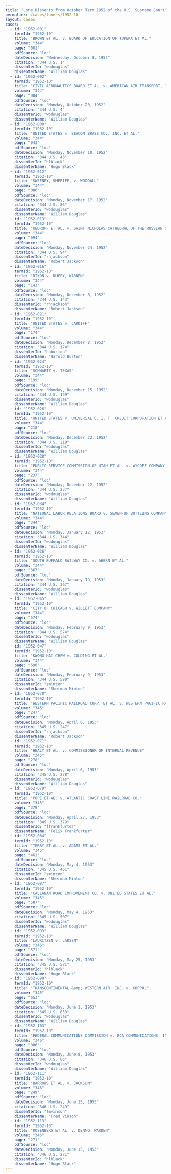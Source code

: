 ```yaml
---
title: "Lone Dissents from October Term 1952 of the U.S. Supreme Court"
permalink: /cases/loners/1952-10
layout: cases
cases:
  - id: "1952-001"
    termId: "1952-10"
    title: "BROWN ET AL. v. BOARD OF EDUCATION OF TOPEKA ET AL."
    volume: "344"
    page: "001"
    pdfSource: "loc"
    dateDecision: "Wednesday, October 8, 1952"
    citation: "344 U.S. 1"
    dissenterId: "wodouglas"
    dissenterName: "William Douglas"
  - id: "1952-002"
    termId: "1952-10"
    title: "CIVIL AERONAUTICS BOARD ET AL. v. AMERICAN AIR TRANSPORT, INC. ET AL."
    volume: "344"
    page: "004"
    pdfSource: "loc"
    dateDecision: "Monday, October 20, 1952"
    citation: "344 U.S. 4"
    dissenterId: "wodouglas"
    dissenterName: "William Douglas"
  - id: "1952-008"
    termId: "1952-10"
    title: "UNITED STATES v. BEACON BRASS CO., INC. ET AL."
    volume: "344"
    page: "043"
    pdfSource: "loc"
    dateDecision: "Monday, November 10, 1952"
    citation: "344 U.S. 43"
    dissenterId: "hlblack"
    dissenterName: "Hugo Black"
  - id: "1952-012"
    termId: "1952-10"
    title: "SWEENEY, SHERIFF, v. WOODALL"
    volume: "344"
    page: "086"
    pdfSource: "loc"
    dateDecision: "Monday, November 17, 1952"
    citation: "344 U.S. 86"
    dissenterId: "wodouglas"
    dissenterName: "William Douglas"
  - id: "1952-013"
    termId: "1952-10"
    title: "KEDROFF ET AL. v. SAINT NICHOLAS CATHEDRAL OF THE RUSSIAN ORTHODOX CHURCH IN NORTH AMERICA"
    volume: "344"
    page: "094"
    pdfSource: "loc"
    dateDecision: "Monday, November 24, 1952"
    citation: "344 U.S. 94"
    dissenterId: "rhjackson"
    dissenterName: "Robert Jackson"
  - id: "1952-016"
    termId: "1952-10"
    title: "DIXON v. DUFFY, WARDEN"
    volume: "344"
    page: "143"
    pdfSource: "loc"
    dateDecision: "Monday, December 8, 1952"
    citation: "344 U.S. 143"
    dissenterId: "rhjackson"
    dissenterName: "Robert Jackson"
  - id: "1952-021"
    termId: "1952-10"
    title: "UNITED STATES v. CARDIFF"
    volume: "344"
    page: "174"
    pdfSource: "loc"
    dateDecision: "Monday, December 8, 1952"
    citation: "344 U.S. 174"
    dissenterId: "hhburton"
    dissenterName: "Harold Burton"
  - id: "1952-024"
    termId: "1952-10"
    title: "SCHWARTZ v. TEXAS"
    volume: "344"
    page: "199"
    pdfSource: "loc"
    dateDecision: "Monday, December 15, 1952"
    citation: "344 U.S. 199"
    dissenterId: "wodouglas"
    dissenterName: "William Douglas"
  - id: "1952-026"
    termId: "1952-10"
    title: "UNITED STATES v. UNIVERSAL C. I. T. CREDIT CORPORATION ET AL."
    volume: "344"
    page: "218"
    pdfSource: "loc"
    dateDecision: "Monday, December 22, 1952"
    citation: "344 U.S. 218"
    dissenterId: "wodouglas"
    dissenterName: "William Douglas"
  - id: "1952-028"
    termId: "1952-10"
    title: "PUBLIC SERVICE COMMISSION OF UTAH ET AL. v. WYCOFF COMPANY, INC."
    volume: "344"
    page: "237"
    pdfSource: "loc"
    dateDecision: "Monday, December 22, 1952"
    citation: "344 U.S. 237"
    dissenterId: "wodouglas"
    dissenterName: "William Douglas"
  - id: "1952-034"
    termId: "1952-10"
    title: "NATIONAL LABOR RELATIONS BOARD v. SEVEN-UP BOTTLING COMPANY OF MIAMI, INC."
    volume: "344"
    page: "344"
    pdfSource: "loc"
    dateDecision: "Monday, January 12, 1953"
    citation: "344 U.S. 344"
    dissenterId: "wodouglas"
    dissenterName: "William Douglas"
  - id: "1952-036"
    termId: "1952-10"
    title: "SOUTH BUFFALO RAILWAY CO. v. AHERN ET AL."
    volume: "344"
    page: "367"
    pdfSource: "loc"
    dateDecision: "Monday, January 19, 1953"
    citation: "344 U.S. 367"
    dissenterId: "wodouglas"
    dissenterName: "William Douglas"
  - id: "1952-045"
    termId: "1952-10"
    title: "CITY OF CHICAGO v. WILLETT COMPANY"
    volume: "344"
    page: "574"
    pdfSource: "loc"
    dateDecision: "Monday, February 9, 1953"
    citation: "344 U.S. 574"
    dissenterId: "wodouglas"
    dissenterName: "William Douglas"
  - id: "1952-047"
    termId: "1952-10"
    title: "KWONG HAI CHEW v. COLDING ET AL."
    volume: "344"
    page: "590"
    pdfSource: "loc"
    dateDecision: "Monday, February 9, 1953"
    citation: "344 U.S. 590"
    dissenterId: "sminton"
    dissenterName: "Sherman Minton"
  - id: "1952-070"
    termId: "1952-10"
    title: "WESTERN PACIFIC RAILROAD CORP. ET AL. v. WESTERN PACIFIC RAILROAD CO. ET AL."
    volume: "345"
    page: "247"
    pdfSource: "loc"
    dateDecision: "Monday, April 6, 1953"
    citation: "345 U.S. 247"
    dissenterId: "rhjackson"
    dissenterName: "Robert Jackson"
  - id: "1952-071"
    termId: "1952-10"
    title: "HEALY ET AL. v. COMMISSIONER OF INTERNAL REVENUE"
    volume: "345"
    page: "278"
    pdfSource: "loc"
    dateDecision: "Monday, April 6, 1953"
    citation: "345 U.S. 278"
    dissenterId: "wodouglas"
    dissenterName: "William Douglas"
  - id: "1952-079"
    termId: "1952-10"
    title: "POPE ET AL. v. ATLANTIC COAST LINE RAILROAD CO."
    volume: "345"
    page: "379"
    pdfSource: "loc"
    dateDecision: "Monday, April 27, 1953"
    citation: "345 U.S. 379"
    dissenterId: "ffrankfurter"
    dissenterName: "Felix Frankfurter"
  - id: "1952-084"
    termId: "1952-10"
    title: "TERRY ET AL. v. ADAMS ET AL."
    volume: "345"
    page: "461"
    pdfSource: "loc"
    dateDecision: "Monday, May 4, 1953"
    citation: "345 U.S. 461"
    dissenterId: "sminton"
    dissenterName: "Sherman Minton"
  - id: "1952-087"
    termId: "1952-10"
    title: "CALLANAN ROAD IMPROVEMENT CO. v. UNITED STATES ET AL."
    volume: "345"
    page: "507"
    pdfSource: "loc"
    dateDecision: "Monday, May 4, 1953"
    citation: "345 U.S. 507"
    dissenterId: "wodouglas"
    dissenterName: "William Douglas"
  - id: "1952-093"
    termId: "1952-10"
    title: "LAURITZEN v. LARSEN"
    volume: "345"
    page: "571"
    pdfSource: "loc"
    dateDecision: "Monday, May 25, 1953"
    citation: "345 U.S. 571"
    dissenterId: "hlblack"
    dissenterName: "Hugo Black"
  - id: "1952-098"
    termId: "1952-10"
    title: "TRANSCONTINENTAL &amp; WESTERN AIR, INC. v. KOPPAL"
    volume: "345"
    page: "653"
    pdfSource: "loc"
    dateDecision: "Monday, June 1, 1953"
    citation: "345 U.S. 653"
    dissenterId: "wodouglas"
    dissenterName: "William Douglas"
  - id: "1952-103"
    termId: "1952-10"
    title: "FEDERAL COMMUNICATIONS COMMISSION v. RCA COMMUNICATIONS, INC."
    volume: "346"
    page: "086"
    pdfSource: "loc"
    dateDecision: "Monday, June 8, 1953"
    citation: "346 U.S. 86"
    dissenterId: "wodouglas"
    dissenterName: "William Douglas"
  - id: "1952-111"
    termId: "1952-10"
    title: "BARROWS ET AL. v. JACKSON"
    volume: "346"
    page: "249"
    pdfSource: "loc"
    dateDecision: "Monday, June 15, 1953"
    citation: "346 U.S. 249"
    dissenterId: "fmvinson"
    dissenterName: "Fred Vinson"
  - id: "1952-113"
    termId: "1952-10"
    title: "ROSENBERG ET AL. v. DENNO, WARDEN"
    volume: "346"
    page: "271"
    pdfSource: "loc"
    dateDecision: "Monday, June 15, 1953"
    citation: "346 U.S. 271"
    dissenterId: "hlblack"
    dissenterName: "Hugo Black"
---
```

